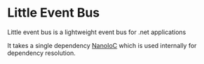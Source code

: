 # Little Event Bus

Little event bus is a lightweight event bus for .net applications

It takes a single dependency [NanoIoC](https://github.com/trullock/NanoIoC) which is used internally for dependency resolution.
